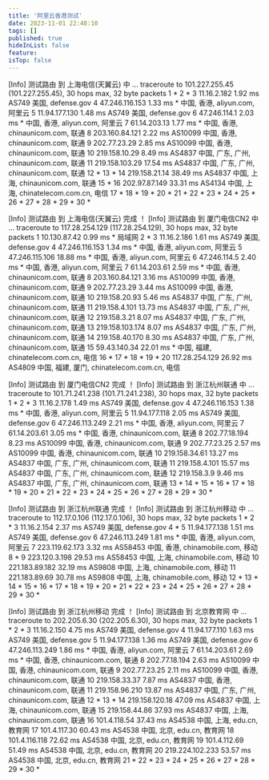 ```yaml
---
title: '阿里云香港测试'
date: 2023-11-01 22:48:10
tags: []
published: true
hideInList: false
feature: 
isTop: false
---
```


[Info] 测试路由 到 上海电信(天翼云) 中 ...
traceroute to 101.227.255.45 (101.227.255.45), 30 hops max, 32 byte packets
 1  *
 2  *
 3  11.16.2.182  1.92 ms  AS749  美国, defense.gov
 4  47.246.116.153  1.33 ms  *  中国, 香港, aliyun.com, 阿里云
 5  11.94.177.130  1.48 ms  AS749  美国, defense.gov
 6  47.246.114.1  2.03 ms  *  中国, 香港, aliyun.com, 阿里云
 7  61.14.203.13  1.77 ms  *  中国, 香港, chinaunicom.com, 联通
 8  203.160.84.121  2.22 ms  AS10099  中国, 香港, chinaunicom.com, 联通
 9  202.77.23.29  2.85 ms  AS10099  中国, 香港, chinaunicom.com, 联通
10  219.158.10.29  8.49 ms  AS4837  中国, 广东, 广州, chinaunicom.com, 联通
11  219.158.103.29  17.54 ms  AS4837  中国, 广东, 广州, chinaunicom.com, 联通
12  *
13  *
14  219.158.21.14  38.49 ms  AS4837  中国, 上海, chinaunicom.com, 联通
15  *
16  202.97.87.149  33.31 ms  AS4134  中国, 上海, chinatelecom.com.cn, 电信
17  *
18  *
19  *
20  *
21  *
22  *
23  *
24  *
25  *
26  *
27  *
28  *
29  *
30  *

[Info] 测试路由 到 上海电信(天翼云) 完成 ！
[Info] 测试路由 到 厦门电信CN2 中 ...
traceroute to 117.28.254.129 (117.28.254.129), 30 hops max, 32 byte packets
 1  10.130.87.42  0.99 ms  *  局域网
 2  *
 3  11.16.2.186  1.61 ms  AS749  美国, defense.gov
 4  47.246.116.153  1.34 ms  *  中国, 香港, aliyun.com, 阿里云
 5  47.246.115.106  18.88 ms  *  中国, 香港, aliyun.com, 阿里云
 6  47.246.114.5  2.40 ms  *  中国, 香港, aliyun.com, 阿里云
 7  61.14.203.61  2.59 ms  *  中国, 香港, chinaunicom.com, 联通
 8  203.160.84.121  3.16 ms  AS10099  中国, 香港, chinaunicom.com, 联通
 9  202.77.23.29  3.44 ms  AS10099  中国, 香港, chinaunicom.com, 联通
10  219.158.20.93  5.46 ms  AS4837  中国, 广东, 广州, chinaunicom.com, 联通
11  219.158.4.101  13.73 ms  AS4837  中国, 广东, 广州, chinaunicom.com, 联通
12  219.158.3.21  8.07 ms  AS4837  中国, 广东, 广州, chinaunicom.com, 联通
13  219.158.103.174  8.07 ms  AS4837  中国, 广东, 广州, chinaunicom.com, 联通
14  219.158.40.170  8.30 ms  AS4837  中国, 广东, 广州, chinaunicom.com, 联通
15  59.43.140.34  22.01 ms  *  中国, 福建, chinatelecom.com.cn, 电信
16  *
17  *
18  *
19  *
20  117.28.254.129  26.92 ms  AS4809  中国, 福建, 厦门, chinatelecom.com.cn, 电信

[Info] 测试路由 到 厦门电信CN2 完成 ！
[Info] 测试路由 到 浙江杭州联通 中 ...
traceroute to 101.71.241.238 (101.71.241.238), 30 hops max, 32 byte packets
 1  *
 2  *
 3  11.16.2.178  1.49 ms  AS749  美国, defense.gov
 4  47.246.116.153  1.38 ms  *  中国, 香港, aliyun.com, 阿里云
 5  11.94.177.118  2.05 ms  AS749  美国, defense.gov
 6  47.246.113.249  2.21 ms  *  中国, 香港, aliyun.com, 阿里云
 7  61.14.203.61  3.05 ms  *  中国, 香港, chinaunicom.com, 联通
 8  202.77.18.194  8.23 ms  AS10099  中国, 香港, chinaunicom.com, 联通
 9  202.77.23.25  2.57 ms  AS10099  中国, 香港, chinaunicom.com, 联通
10  219.158.34.61  13.27 ms  AS4837  中国, 广东, 广州, chinaunicom.com, 联通
11  219.158.4.101  15.57 ms  AS4837  中国, 广东, 广州, chinaunicom.com, 联通
12  219.158.3.9  9.46 ms  AS4837  中国, 广东, 广州, chinaunicom.com, 联通
13  *
14  *
15  *
16  *
17  *
18  *
19  *
20  *
21  *
22  *
23  *
24  *
25  *
26  *
27  *
28  *
29  *
30  *

[Info] 测试路由 到 浙江杭州联通 完成 ！
[Info] 测试路由 到 浙江杭州移动 中 ...
traceroute to 112.17.0.106 (112.17.0.106), 30 hops max, 32 byte packets
 1  *
 2  *
 3  11.16.2.154  2.37 ms  AS749  美国, defense.gov
 4  *
 5  11.94.177.138  1.51 ms  AS749  美国, defense.gov
 6  47.246.113.249  1.81 ms  *  中国, 香港, aliyun.com, 阿里云
 7  223.119.62.173  3.32 ms  AS58453  中国, 香港, chinamobile.com, 移动
 8  *
 9  223.120.3.198  29.53 ms  AS58453  中国, 上海, chinamobile.com, 移动
10  221.183.89.182  32.19 ms  AS9808  中国, 上海, chinamobile.com, 移动
11  221.183.89.69  30.78 ms  AS9808  中国, 上海, chinamobile.com, 移动
12  *
13  *
14  *
15  *
16  *
17  *
18  *
19  *
20  *
21  *
22  *
23  *
24  *
25  *
26  *
27  *
28  *
29  *
30  *

[Info] 测试路由 到 浙江杭州移动 完成 ！
[Info] 测试路由 到 北京教育网 中 ...
traceroute to 202.205.6.30 (202.205.6.30), 30 hops max, 32 byte packets
 1  *
 2  *
 3  11.16.2.150  4.75 ms  AS749  美国, defense.gov
 4  11.94.177.110  1.63 ms  AS749  美国, defense.gov
 5  11.94.177.138  1.36 ms  AS749  美国, defense.gov
 6  47.246.113.249  1.86 ms  *  中国, 香港, aliyun.com, 阿里云
 7  61.14.203.61  2.69 ms  *  中国, 香港, chinaunicom.com, 联通
 8  202.77.18.194  2.63 ms  AS10099  中国, 香港, chinaunicom.com, 联通
 9  202.77.23.25  2.11 ms  AS10099  中国, 香港, chinaunicom.com, 联通
10  219.158.33.37  7.87 ms  AS4837  中国, 香港, chinaunicom.com, 联通
11  219.158.96.210  13.87 ms  AS4837  中国, 广东, 广州, chinaunicom.com, 联通
12  *
13  *
14  219.158.120.18  47.09 ms  AS4837  中国, 上海, chinaunicom.com, 联通
15  219.158.44.86  37.93 ms  AS4837  中国, 上海, chinaunicom.com, 联通
16  101.4.118.54  37.43 ms  AS4538  中国, 上海, edu.cn, 教育网
17  101.4.117.30  60.43 ms  AS4538  中国, 北京, edu.cn, 教育网
18  101.4.116.118  72.62 ms  AS4538  中国, 北京, edu.cn, 教育网
19  101.4.112.69  51.49 ms  AS4538  中国, 北京, edu.cn, 教育网
20  219.224.102.233  53.57 ms  AS4538  中国, 北京, edu.cn, 教育网
21  *
22  *
23  *
24  *
25  *
26  *
27  *
28  *
29  *
30  *